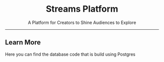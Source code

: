 <h1 align="center">Streams Platform</h1>

<p align="center">A Platform for Creators to Shine Audiences to Explore</p>

-----------------


## Learn More

Here you can find the database code that is build using Postgres